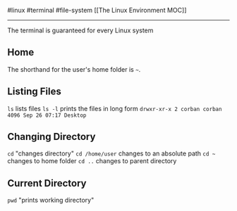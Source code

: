 #linux #terminal #file-system
[[The Linux Environment MOC]]
- - -
The terminal is guaranteed for every Linux system

## Home

The shorthand for the user's home folder is `~`. 

## Listing Files

`ls` lists files
`ls -l` prints the files in long form `drwxr-xr-x 2 corban corban 4096 Sep 26 07:17 Desktop`

## Changing Directory

`cd` "changes directory"
`cd /home/user` changes to an absolute path
`cd ~` changes to home folder
`cd ..` changes to parent directory

## Current Directory

`pwd` "prints working directory"